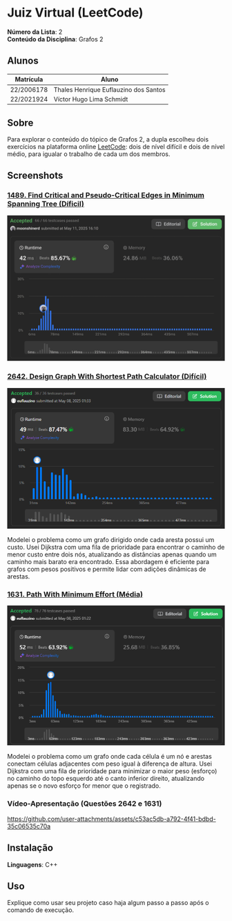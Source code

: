 # Juiz Virtual (LeetCode)

**Número da Lista**: 2<br>
**Conteúdo da Disciplina**: Grafos 2 <br>

## Alunos
|Matrícula | Aluno |
| -- | -- |
| 22/2006178 | Thales Henrique Euflauzino dos Santos  |
| 22/2021924 | Víctor Hugo Lima Schmidt               |

## Sobre 
Para explorar o conteúdo do tópico de Grafos 2, a dupla escolheu dois exercícios na plataforma online [LeetCode](https://leetcode.com/): dois de nível difícil e dois de nível médio, para igualar o trabalho de cada um dos membros.


## Screenshots

### [1489. Find Critical and Pseudo-Critical Edges in Minimum Spanning Tree (Díficil)](https://leetcode.com/problems/find-critical-and-pseudo-critical-edges-in-minimum-spanning-tree/description/)



![Resp1488](./assets/resp1488.jpg)

### [2642. Design Graph With Shortest Path Calculator (Difícil)](https://leetcode.com/problems/design-graph-with-shortest-path-calculator/description/)

![Resp2642](./assets/resp2642.png)

Modelei o problema como um grafo dirigido onde cada aresta possui um custo. Usei Dijkstra com uma fila de prioridade para encontrar o caminho de menor custo entre dois nós, atualizando as distâncias apenas quando um caminho mais barato era encontrado. Essa abordagem é eficiente para grafos com pesos positivos e permite lidar com adições dinâmicas de arestas.

### [1631. Path With Minimum Effort (Média)](https://leetcode.com/problems/path-with-minimum-effort/description/)

![Resp1631](./assets/resp1631.png)

Modelei o problema como um grafo onde cada célula é um nó e arestas conectam células adjacentes com peso igual à diferença de altura. Usei Dijkstra com uma fila de prioridade para minimizar o maior peso (esforço) no caminho do topo esquerdo até o canto inferior direito, atualizando apenas se o novo esforço for menor que o registrado.

### Vídeo-Apresentação (Questões 2642 e 1631)
https://github.com/user-attachments/assets/c53ac5db-a792-4f41-bdbd-35c06535c70a

## Instalação 
**Linguagens**: C++<br>

## Uso 
Explique como usar seu projeto caso haja algum passo a passo após o comando de execução.

